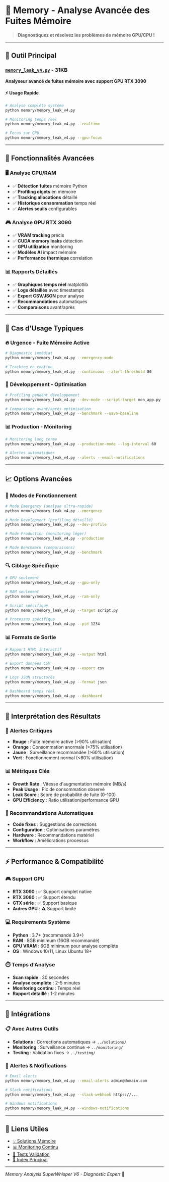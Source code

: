 # 🧠 Memory - Analyse Avancée des Fuites Mémoire

> **Diagnostiquez et résolvez les problèmes de mémoire GPU/CPU !**

---

## 🎯 **Outil Principal**

### [`memory_leak_v4.py`](memory_leak_v4.py) - 31KB
**Analyseur avancé de fuites mémoire avec support GPU RTX 3090**

#### ⚡ **Usage Rapide**
```bash
# Analyse complète système
python memory/memory_leak_v4.py

# Monitoring temps réel
python memory/memory_leak_v4.py --realtime

# Focus sur GPU
python memory/memory_leak_v4.py --gpu-focus
```

---

## 🔧 **Fonctionnalités Avancées**

### 🖥️ **Analyse CPU/RAM**
- ✅ **Détection fuites** mémoire Python
- ✅ **Profiling objets** en mémoire
- ✅ **Tracking allocations** détaillé
- ✅ **Historique consommation** temps réel
- ✅ **Alertes seuils** configurables

### 🎮 **Analyse GPU RTX 3090**
- ✅ **VRAM tracking** précis
- ✅ **CUDA memory leaks** détection
- ✅ **GPU utilization** monitoring
- ✅ **Modèles AI** impact mémoire
- ✅ **Performance thermique** correlation

### 📊 **Rapports Détaillés**
- ✅ **Graphiques temps réel** matplotlib
- ✅ **Logs détaillés** avec timestamps
- ✅ **Export CSV/JSON** pour analyse
- ✅ **Recommandations** automatiques
- ✅ **Comparaisons** avant/après

---

## 🚀 **Cas d'Usage Typiques**

### 🔥 **Urgence - Fuite Mémoire Active**
```bash
# Diagnostic immédiat
python memory/memory_leak_v4.py --emergency-mode

# Tracking en continu
python memory/memory_leak_v4.py --continuous --alert-threshold 80
```

### 🔧 **Développement - Optimisation**
```bash
# Profiling pendant développement
python memory/memory_leak_v4.py --dev-mode --script-target mon_app.py

# Comparaison avant/après optimisation
python memory/memory_leak_v4.py --benchmark --save-baseline
```

### 📊 **Production - Monitoring**
```bash
# Monitoring long terme
python memory/memory_leak_v4.py --production-mode --log-interval 60

# Alertes automatiques
python memory/memory_leak_v4.py --alerts --email-notifications
```

---

## 📈 **Options Avancées**

### 🎯 **Modes de Fonctionnement**
```bash
# Mode Emergency (analyse ultra-rapide)
python memory/memory_leak_v4.py --emergency

# Mode Development (profiling détaillé)
python memory/memory_leak_v4.py --dev-profile

# Mode Production (monitoring léger)
python memory/memory_leak_v4.py --production

# Mode Benchmark (comparaisons)
python memory/memory_leak_v4.py --benchmark
```

### 🔍 **Ciblage Spécifique**
```bash
# GPU seulement
python memory/memory_leak_v4.py --gpu-only

# RAM seulement  
python memory/memory_leak_v4.py --ram-only

# Script spécifique
python memory/memory_leak_v4.py --target script.py

# Processus spécifique
python memory/memory_leak_v4.py --pid 1234
```

### 📊 **Formats de Sortie**
```bash
# Rapport HTML interactif
python memory/memory_leak_v4.py --output html

# Export données CSV
python memory/memory_leak_v4.py --export csv

# Logs JSON structurés
python memory/memory_leak_v4.py --format json

# Dashboard temps réel
python memory/memory_leak_v4.py --dashboard
```

---

## 🎯 **Interprétation des Résultats**

### 🚨 **Alertes Critiques**
- **Rouge** : Fuite mémoire active (>90% utilisation)
- **Orange** : Consommation anormale (>75% utilisation)
- **Jaune** : Surveillance recommandée (>60% utilisation)
- **Vert** : Fonctionnement normal (<60% utilisation)

### 📊 **Métriques Clés**
- **Growth Rate** : Vitesse d'augmentation mémoire (MB/s)
- **Peak Usage** : Pic de consommation observé
- **Leak Score** : Score de probabilité de fuite (0-100)
- **GPU Efficiency** : Ratio utilisation/performance GPU

### 🔧 **Recommandations Automatiques**
- **Code fixes** : Suggestions de corrections
- **Configuration** : Optimisations paramètres
- **Hardware** : Recommandations matériel
- **Workflow** : Améliorations processus

---

## ⚡ **Performance & Compatibilité**

### 🎮 **Support GPU**
- **RTX 3090** : ✅ Support complet native
- **RTX 3080** : ✅ Support étendu
- **GTX série** : ✅ Support basique
- **Autres GPU** : ⚠️ Support limité

### 💻 **Requirements Système**
- **Python** : 3.7+ (recommandé 3.9+)
- **RAM** : 8GB minimum (16GB recommandé)
- **GPU VRAM** : 6GB minimum pour analyse complète
- **OS** : Windows 10/11, Linux Ubuntu 18+

### ⏱️ **Temps d'Analyse**
- **Scan rapide** : 30 secondes
- **Analyse complète** : 2-5 minutes
- **Monitoring continu** : Temps réel
- **Rapport détaillé** : 1-2 minutes

---

## 🔗 **Intégrations**

### 📋 **Avec Autres Outils**
- **Solutions** : Corrections automatiques → `../solutions/`
- **Monitoring** : Surveillance continue → `../monitoring/`
- **Testing** : Validation fixes → `../testing/`

### 🚨 **Alertes & Notifications**
```bash
# Email alerts
python memory/memory_leak_v4.py --email-alerts admin@domain.com

# Slack notifications
python memory/memory_leak_v4.py --slack-webhook https://...

# Windows notifications
python memory/memory_leak_v4.py --windows-notifications
```

---

## 🔗 **Liens Utiles**
- [💡 Solutions Mémoire](../solutions/README.md)
- [📊 Monitoring Continu](../monitoring/README.md)
- [🧪 Tests Validation](../testing/README.md)
- [🎯 Index Principal](../INDEX_OUTILS_COMPLET.md)

---

*Memory Analysis SuperWhisper V6 - Diagnostic Expert* 🧠 